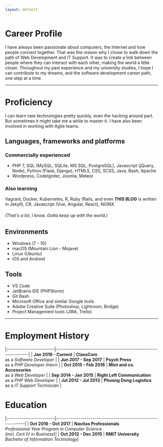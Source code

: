 ```yaml
---
layout: default
---
```


# Career Profile

I have always been passionate about computers, the Internet and how people
connect together. That was the reason why I chose to walk down the path of Web
Development and IT Support. It was to create a link between people where they
can interact with each other, making the world a little closer. Throughout my
past experience and my university studies, I hope I can contribute to my dreams,
and the software development career path, one step at a time.

***

# Proficiency

I can learn new technologies pretty quickly, even the hacking around part. But
sometimes it might take me a while to master it. I have also been involved in
working with Agile teams.

## Languages, frameworks and platforms

### Commercially experienced

* PHP 7, SQL (MySQL, SQLite, MS SQL, PostgreSQL), Javascript (jQuery, Node),
Python (Flask, Django), HTML5, CSS, SCSS, Java, Bash, Apache
* Wordpress, CodeIgniter, Joomla, Meteor

### Also learning

Vagrant, Docker, Kubernetes, R, Ruby (Rails, and even ***THIS BLOG*** is written
in Jekyll), C#, Javascript (Vue, Angular, React), NGINX

###### (That's a lot, I know. Gotta keep up with the world.)

## Environments

* Windows (7 - 10)
* macOS (Mountain Lion - Mojave)
* Linux (Ubuntu)
* iOS and Android

## Tools

* VS Code
* JetBrains IDE (PHPStorm)
* Git Bash
* Microsoft Office and similar Google tools
* Adobe Creative Suite (Photoshop, Lightroom, Bridge)
* Project Management tools (JIRA, Trello)

***

# Employment History

|:------------------------|:---------------------------------------------------------------|
| **Jan 2019 - Current**  | **ClassCom**<br/> as a *Software Developer*                    |
| **Jun 2017 - Sep 2017** | **Psych Press**<br/> as a *PHP Developer Intern*               |
| **Oct 2015 - Feb 2016** | **Mint and co. Accessories**<br/> as a *Web Developer*         |
| **Sep 2014 - Jan 2015** | **Right Left Communication**<br/> as a *PHP Web Developer*     |
| **Jul 2012 - Jul 2013** | **Phuong Dong Logistics**<br/> as a *IT Support Technician*    |

# Education

|:------------------------|:-------------------------------------------------------------|
| **Oct 2016 - Oct 2017** | **Navitas Professionals**<br/>*Professional Year Program in Computer Science*<br/>(incl. *Cert IV in Business*)|
| **Oct 2012 - Dec 2015** | **RMIT University**<br/>*Bachelor of Information Technology*|
